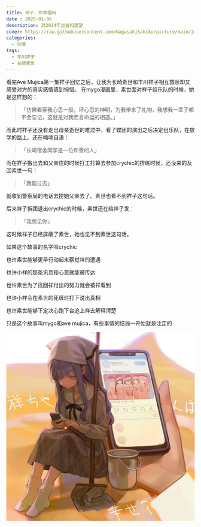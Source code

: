 ```yaml
---
title: 祥子，你幸福吗
date : 2025-01-06
description: 对2024年过去和展望
cover: https://raw.githubusercontent.com/NagasakiSakiko/picture/main/img/20250106-1.jpg
categories: 
  - 动漫
tags: 
  - 丰川祥子
  - 长崎素世
---
```

看完Ave Mujica第一集祥子回忆之后，让我为长崎素世和丰川祥子相互救赎却又感受对方的真实感情感到惋惜。
在mygo漫画里，素世面对祥子组乐队的时候，她是这样想的：
> 「仿佛看穿我心思一般，坏心思的神明，为我带来了礼物，我想我一辈子都不会忘记，这就是对我而言命运的相遇。」

而此时祥子还没有走出母亲逝世的难过中，看了蝶团的演出之后决定组乐队，在放学的路上。还在喃喃自语：
> 「长崎宿舍同学是一位和善的人」

而在祥子搬出去和父亲住的时候打工打算去参加crychic的排练时候，还没来的及回素世一句：
> 「我能过去」

就收到警察局的电话去捞她父亲去了。素世也看不到祥子这句话。

后来祥子拆团退出crychic的时候，素世还在给祥子发：
> 「我想见你」

这时候祥子已经屏蔽了素世，她也见不到素世这句话。

如果这个故事的名字叫crychic

也许素世能够更早行动起来察觉祥的遭遇

也许小祥的那条讯息和心意就能被传达

也许素世为了找回祥付出的努力就会被祥看到

也许小祥会在素世的死缠烂打下说出真相

也许素世能够下定决心跑下台追上祥去解释清楚

只是这个故事叫mygo和ave mujica，有些事情的结局一开始就是注定的

<div style="text-align: center;"><img src="https://raw.githubusercontent.com/NagasakiSakiko/picture/main/img/20250106-2.jpg"/>
</div>